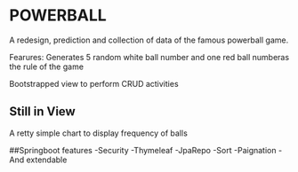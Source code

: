 
# POWERBALL
A redesign, prediction and collection of data of the famous powerball game.

Fearures:
Generates 5 random white ball number and one red ball numberas the rule of the game

Bootstrapped view to perform CRUD activities

## Still in View
A retty simple chart to display frequency of balls

##Springboot features
-Security
-Thymeleaf
-JpaRepo
-Sort
-Paignation
-And extendable
